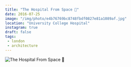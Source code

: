 ```yaml
---
title: "The Hospital From Space 💉"
date: 2016-07-25
image: "/img/photo/e4b76769bc8748fbdf0827e81a1089af.jpg"
location: "University College Hospital"
instagram: true
draft: false
tags:
 - london
 - architecture
---
```


![The Hospital From Space 💉](/img/photo/e4b76769bc8748fbdf0827e81a1089af.jpg)
